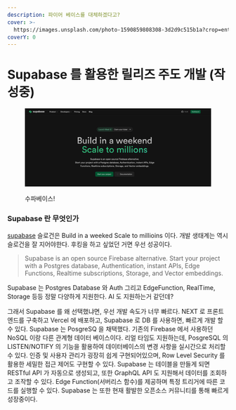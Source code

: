 ```yaml
---
description: 파이어 베이스를 대체하겠다고?
cover: >-
  https://images.unsplash.com/photo-1590859808308-3d2d9c515b1a?crop=entropy&cs=srgb&fm=jpg&ixid=M3wxOTcwMjR8MHwxfHNlYXJjaHw3fHxkYXRhYmFzZXxlbnwwfHx8fDE3MjMyNjIyOTJ8MA&ixlib=rb-4.0.3&q=85
coverY: 0
---
```


# Supabase 를 활용한 릴리즈 주도 개발 (작성중)

<figure><img src="../.gitbook/assets/image (44).png" alt=""><figcaption><p>수파베이스!</p></figcaption></figure>

### Supabase 란 무엇인가

[supabase](https://supabase.com)  슬로건은 Build in a weeked Scale to millioins 이다. 개발 생태계는 역시 슬로건을 잘 지어야한다. 후킹을 하고 싶었던 거면 우선 성공이다.&#x20;

> Supabase is an open source Firebase alternative. Start your project with a Postgres database, Authentication, instant APIs, Edge Functions, Realtime subscriptions, Storage, and Vector embeddings.

Supabase 는 Postgres Database 와 Auth 그리고 EdgeFunction, RealTime, Storage 등등 정말 다양하게 지원한다. AI 도 지원하는거 같던데?&#x20;



그래서 Supabase 를 왜 선택했냐면, 우선 개발 속도가 너무 빠르다. NEXT 로 프론트엔드를 구축하고 Vercel 에 배포하고, Supabase 로 DB 를 사용하면, 빠르게 개발 할 수 있다. Supabase 는 PosgreSQ 을 채택했다. 기존의 Firebase 에서 사용하던 NoSQL 이랑 다른 관계형 데이터 베이스이다. 리얼 타임도 지원하는데, PosgreSQL 의 LISTEN/NOTIFY 의 기능을 활용하여 데이터베이스의 변경 사항을 실시간으로 처리할 수 있다. 인증 및 사용자 관리가 굉장히 쉽게 구현되어있으며, Row Level Security 를 활용한 세밀한 접근 제어도 구현할 수 있다. Supabase 는 테이블을 만들게 되면 RESTful API 가 자동으로 생성되고, 또한 GraphQL API 도 지원해서 데이터를 조회하고 조작할 수 있다. Edge Function(서버리스 함수)를 제공하며 특정 트리거에 따른 코드를 실행할 수 있다. Supabase 는 또한 현재 활발한 오픈소스 커뮤니티를 통해 빠르게 성장중이다.

